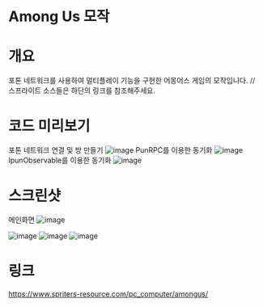 # Among Us 모작
# 개요
포톤 네트워크를 사용하여 멀티플레이 기능을 구현한 어몽어스 게임의 모작입니다.
// 스프라이트 소스들은 하단의 링크를 참조해주세요.
# 코드 미리보기
포톤 네트워크 연결 및 방 만들기
![image](https://user-images.githubusercontent.com/65800890/150623537-c37c0ac4-14d2-4999-b6e5-f7d3cd6f9983.png)
PunRPC를 이용한 동기화
![image](https://user-images.githubusercontent.com/65800890/150623543-93f52803-db31-4371-a7a2-1afd23a21006.png)
IpunObservable를 이용한 동기화
![image](https://user-images.githubusercontent.com/65800890/150623545-b7fc65f9-4316-46c5-87b7-11f36fd9fa32.png)
# 스크린샷
메인화면
![image](https://user-images.githubusercontent.com/65800890/150623548-4ce90283-9f42-48ac-95c6-4e9513ddb2d4.png)

![image](https://user-images.githubusercontent.com/65800890/150623553-65c9a83e-d658-4557-8ec9-57e260e8916c.png)
![image](https://user-images.githubusercontent.com/65800890/150623555-1c6e32a3-c45f-4e92-ba61-4c8db3dd2c24.png)
![image](https://user-images.githubusercontent.com/65800890/150623561-323ab474-bfff-4383-bd2d-eb7e154bbfd7.png)
# 링크
https://www.spriters-resource.com/pc_computer/amongus/

